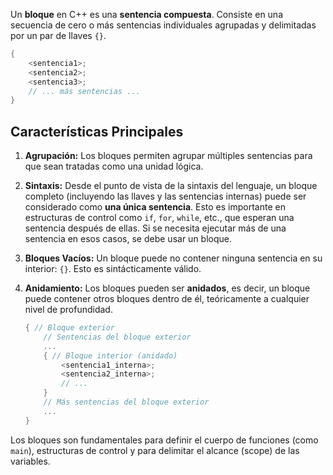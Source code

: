 Un **bloque** en C++ es una **sentencia compuesta**. Consiste en una secuencia de cero o más sentencias individuales agrupadas y delimitadas por un par de llaves `{}`.

```cpp
{
    <sentencia1>;
    <sentencia2>;
    <sentencia3>;
    // ... más sentencias ...
}
```

## Características Principales

1.  **Agrupación:** Los bloques permiten agrupar múltiples sentencias para que sean tratadas como una unidad lógica.
2.  **Sintaxis:** Desde el punto de vista de la sintaxis del lenguaje, un bloque completo (incluyendo las llaves y las sentencias internas) puede ser considerado como **una única sentencia**. Esto es importante en estructuras de control como `if`, `for`, `while`, etc., que esperan una sentencia después de ellas. Si se necesita ejecutar más de una sentencia en esos casos, se debe usar un bloque.
3.  **Bloques Vacíos:** Un bloque puede no contener ninguna sentencia en su interior: `{}`. Esto es sintácticamente válido.
4.  **Anidamiento:** Los bloques pueden ser **anidados**, es decir, un bloque puede contener otros bloques dentro de él, teóricamente a cualquier nivel de profundidad.

    ```cpp
    { // Bloque exterior
        // Sentencias del bloque exterior
        ...
        { // Bloque interior (anidado)
            <sentencia1_interna>;
            <sentencia2_interna>;
            // ...
        }
        // Más sentencias del bloque exterior
        ...
    }
    ```

Los bloques son fundamentales para definir el cuerpo de funciones (como `main`), estructuras de control y para delimitar el alcance (scope) de las variables.
